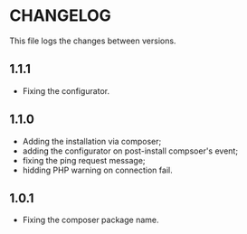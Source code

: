 # CHANGELOG

This file logs the changes between versions.

## 1.1.1

* Fixing the configurator.

## 1.1.0

* Adding the installation via composer;
* adding the configurator on post-install compsoer's event;
* fixing the ping request message;
* hidding PHP warning on connection fail.

## 1.0.1

* Fixing the composer package name.
